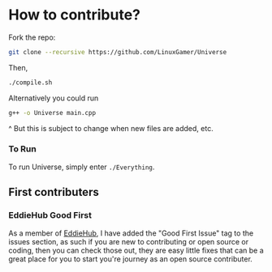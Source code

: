 # How to contribute?
Fork the repo:

```bash
git clone --recursive https://github.com/LinuxGamer/Universe
```

Then, 

```bash
./compile.sh
```

Alternatively you could run

```bash
g++ -o Universe main.cpp
```

^ But this is subject to change when new files are added, etc.

### To Run
To run Universe, simply enter ```./Everything```.

## First contributers

### EddieHub Good First
As a member of [EddieHub](https://github.com/EddieHubCommunity), I have added the "Good First Issue" tag to the issues section, as such if you are new to contributing or open source or coding, then you can check those out, they are easy little fixes that can be a great place for you to start you're journey as an open source contributer.